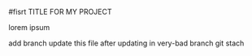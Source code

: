 #fisrt TITLE FOR MY PROJECT

lorem ipsum  


add branch update this file after updating in very-bad branch 
 git stach